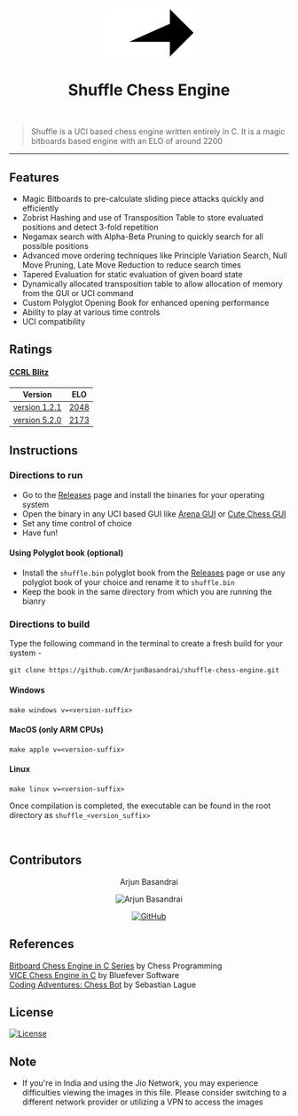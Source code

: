 <p align="center"><a href="https://github.com/ArjunBasandrai" target="_blank"><img src="assets/logo.png" width=160 title="ShuffleAI" alt="ShuffleAI"></a>
</p>

<h1 align="center"> Shuffle Chess Engine </h1>
<br/>

> Shuffle is a UCI based chess engine written entirely in C.
> It is a magic bitboards based engine with an ELO of around 2200

---

## Features
- Magic Bitboards to pre-calculate sliding piece attacks quickly and efficiently
- Zobrist Hashing and use of Transposition Table to store evaluated positions and detect 3-fold repetition
- Negamax search with Alpha-Beta Pruning to quickly search for all possible positions
- Advanced move ordering techniques like Principle Variation Search, Null Move Pruning, Late Move Reduction to reduce search times
- Tapered Evaluation for static evaluation of given board state
- Dynamically allocated transposition table to allow allocation of memory from the GUI or UCI command
- Custom Polyglot Opening Book for enhanced opening performance
- Ability to play at various time controls
- UCI compatibility

## Ratings

#### [CCRL Blitz](https://www.computerchess.org.uk/ccrl/404/)
| Version | ELO |
| :-----: | :-: |
| [version 1.2.1](https://github.com/ArjunBasandrai/shuffle-chess-engine/releases/tag/v1.2.1) | [2048](https://www.computerchess.org.uk/ccrl/404/cgi/engine_details.cgi?match_length=30&each_game=1&print=Details&each_game=1&eng=Shuffle%201.2.1%2064-bit#Shuffle_1_2_1_64-bit) |
| [version 5.2.0](https://github.com/ArjunBasandrai/shuffle-chess-engine/releases/tag/v5.2.0) | [2173](https://www.computerchess.org.uk/ccrl/404/cgi/engine_details.cgi?print=Details&each_game=1&eng=Shuffle%205.2.0%2064-bit#Shuffle_5_2_0_64-bit) |

## Instructions



### Directions to run

- Go to the [Releases](https://github.com/ArjunBasandrai/shuffle-chess-engine/releases) page and install the binaries for your operating system
- Open the binary in any UCI based GUI like [Arena GUI](http://www.playwitharena.de/) or [Cute Chess GUI](https://cutechess.com/)
- Set any time control of choice
- Have fun!

#### Using Polyglot book (optional)

- Install the `shuffle.bin` polyglot book from the [Releases](https://github.com/ArjunBasandrai/shuffle-chess-engine/releases) page or use any polyglot book of your choice and rename it to `shuffle.bin`
- Keep the book in the same directory from which you are running the bianry

### Directions to build

Type the following command in the terminal to create a fresh build for your system - 

```
git clone https://github.com/ArjunBasandrai/shuffle-chess-engine.git
```
#### Windows
```
make windows v=<version-suffix>
```
#### MacOS (only ARM CPUs)
```
make apple v=<version-suffix>
```
#### Linux
```
make linux v=<version-suffix>
```
Once compilation is completed, the executable can be found in the root directory as `shuffle_<version_suffix>`

<br>

## Contributors

<p align="center">Arjun Basandrai</p>
<p align="center">
  <img src = "https://avatars.githubusercontent.com/u/64721050?v=4" width="150" alt="Arjun Basandrai">
</p>
  <p align="center">
    <a href = "https://github.com/ArjunBasandrai">
      <img src = "http://www.iconninja.com/files/241/825/211/round-collaboration-social-github-code-circle-network-icon.svg" width="36" height = "36" alt="GitHub"/>
    </a>
  </p>

## References

[Bitboard Chess Engine in C Series](https://www.youtube.com/playlist?list=PLmN0neTso3Jxh8ZIylk74JpwfiWNI76Cs) by Chess Programming <br>
[VICE Chess Engine in C](https://www.youtube.com/watch?v=bGAfaepBco4&list=PLZ1QII7yudbc-Ky058TEaOstZHVbT-2hg) by Bluefever Software <br>
[Coding Adventures: Chess Bot](https://www.youtube.com/watch?v=U4ogK0MIzqk&t=1007s&pp=ygUWY2hlc3MgZW5naW5lIHNlYmFzdGlhbg%3D%3D) by Sebastian Lague

## License
[![License](http://img.shields.io/:license-gpl3-blue.svg?style=flat-square)](https://www.gnu.org/licenses/gpl-3.0.en.html#license-text)

## Note
- If you're in India and using the Jio Network, you may experience difficulties viewing the images in this file. Please consider switching to a different network provider or utilizing a VPN to access the images

